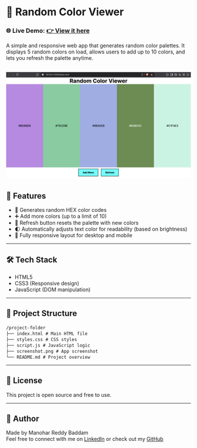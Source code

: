 # 🎨 Random Color Viewer

### 🌐 Live Demo: [👉 View it here](https://random-color-viewer.netlify.app/)  

A simple and responsive web app that generates random color palettes. It displays 5 random colors on load, allows users to add up to 10 colors, and lets you refresh the palette anytime.

![Screenshot](screenshot.png) 
---

## 🚀 Features

- 🎲 Generates random HEX color codes
- ➕ Add more colors (up to a limit of 10)
- 🔄 Refresh button resets the palette with new colors
- 🌓 Automatically adjusts text color for readability (based on brightness)
- 📱 Fully responsive layout for desktop and mobile

---

## 🛠️ Tech Stack

- HTML5
- CSS3 (Responsive design)
- JavaScript (DOM manipulation)

---

## 📂 Project Structure

```plaintext
/project-folder
├── index.html # Main HTML file
├── styles.css # CSS styles
├── script.js # JavaScript logic
├── screenshot.png # App screenshot
└── README.md # Project overview
```
---




## 📄 License

This project is open source and free to use.

---

## 🙌 Author

Made by Manohar Reddy Baddam  
Feel free to connect with me on [LinkedIn](https://www.linkedin.com/in/manohar-reddy-baddam/) or check out my [GitHub](https://github.com/manoharbaddam)
